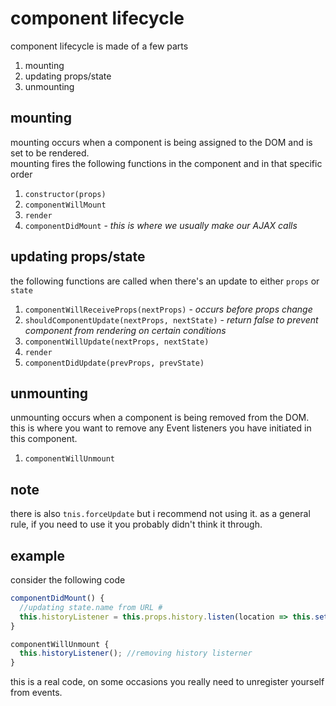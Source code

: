 # component lifecycle
component lifecycle is made of a few parts
1. mounting
2. updating props/state
3. unmounting

## mounting
mounting occurs when a component is being assigned to the DOM and is set to be rendered.  
mounting fires the following functions in the component and in that specific order
1. `constructor(props)`
2. `componentWillMount`
3. `render`
4. `componentDidMount` - _this is where we usually make our AJAX calls_

## updating props/state
the following functions are called when there's an update to either `props` or `state`
1. `componentWillReceiveProps(nextProps)` - _occurs before props change_
2. `shouldComponentUpdate(nextProps, nextState)` - _return false to prevent component from rendering on certain conditions_
3. `componentWillUpdate(nextProps, nextState)`
4. `render`
5. `componentDidUpdate(prevProps, prevState)`

## unmounting
unmounting occurs when a component is being removed from the DOM.  
this is where you want to remove any Event listeners you have initiated in this component.
1. `componentWillUnmount`

## note
there is also `tnis.forceUpdate` but i recommend not using it. as a general rule, if you need to use it you probably didn't think it through.

## example
consider the following code
```javascript
componentDidMount() {
  //updating state.name from URL #
  this.historyListener = this.props.history.listen(location => this.setState({name: location.hash.slice(1)});
}

componentWillUnmount {
  this.historyListener(); //removing history listerner
}
```
this is a real code, on some occasions you really need to unregister yourself from events.
